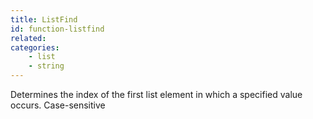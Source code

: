 ```yaml
---
title: ListFind
id: function-listfind
related:
categories:
    - list
    - string
---
```


Determines the index of the first list element in which a
        specified value occurs. Case-sensitive